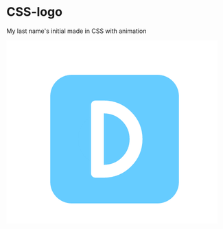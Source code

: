 CSS-logo
========

My last name's initial made in CSS with animation

![My last name's inital](https://github.com/Matsumodo/CSS-logo/raw/master/snapshot.PNG)
